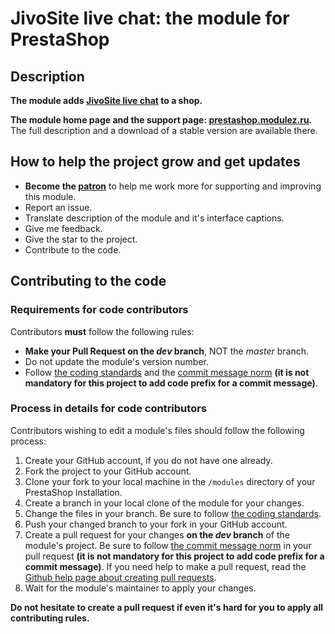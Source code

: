 JivoSite live chat: the module for PrestaShop
======

## Description
**The module adds [JivoSite live chat][6] to a shop.**

**The module home page and the support page: [prestashop.modulez.ru][4].**
The full description and a download of a stable version are available there.

## How to help the project grow and get updates
* **Become the [patron][5]** to help me work more for supporting and improving this module.
* Report an issue.
* Translate description of the module and it's interface captions.
* Give me feedback.
* Give the star to the project.
* Contribute to the code.

## Contributing to the code

### Requirements for code contributors 

Contributors **must** follow the following rules:

* **Make your Pull Request on the *dev* branch**, NOT the *master* branch.
* Do not update the module's version number.
* Follow [the coding standards][1] and the [commit message norm][2] **(it is not mandatory for this project to add code prefix for a commit message)**.

### Process in details for code contributors

Contributors wishing to edit a module's files should follow the following process:

1. Create your GitHub account, if you do not have one already.
2. Fork the project to your GitHub account.
3. Clone your fork to your local machine in the ```/modules``` directory of your PrestaShop installation.
4. Create a branch in your local clone of the module for your changes.
5. Change the files in your branch. Be sure to follow [the coding standards][1].
6. Push your changed branch to your fork in your GitHub account.
7. Create a pull request for your changes **on the *dev* branch** of the module's project. 
   Be sure to follow [the commit message norm][2] in your pull request
   **(it is not mandatory for this project to add code prefix for a commit message)**.
   If you need help to make a pull request, read the [Github help page about creating pull requests][3].
8. Wait for the module's maintainer to apply your changes.

**Do not hesitate to create a pull request if even it's hard for you to apply all contributing rules.**

[1]: http://doc.prestashop.com/display/PS16/Coding+Standards
[2]: http://doc.prestashop.com/display/PS16/How+to+write+a+commit+message
[3]: https://help.github.com/articles/using-pull-requests
[4]: https://prestashop.modulez.ru/en/frontend-features/27-jivochat-more-than-live-chat.html
[5]: https://www.patreon.com/zapalm
[6]: https://www.jivochat.com/?partner_id=4086